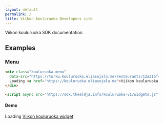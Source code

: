 ```yaml
---
layout: default
permalink: /
title: Viikon kouluruoka Developers site
---
```


Viikon kouluruoka SDK documentation.

## Examples

### Menu

```html
<div class="kouluruoka-menu"
  data-src="https://turku.kouluruoka.eliasojala.me/restaurants/12a315f4-acad-e711-a207-005056820ad4">
  Loading <a href="https://kouluruoka.eliasojala.me">Viikon kouluruoka widget</a>.
</div>

<script async src="https://sdk.theel0ja.info/kouluruoka-v1/widgets.js" charset="utf-8"></script>
```

#### Demo

<div class="kouluruoka-menu"
  data-src="https://turku.kouluruoka.eliasojala.me/restaurants/12a315f4-acad-e711-a207-005056820ad4">
  Loading <a href="https://kouluruoka.eliasojala.me">Viikon kouluruoka widget</a>.
</div>

<script async src="https://sdk.theel0ja.info/kouluruoka-v1/widgets.js" charset="utf-8"></script>
